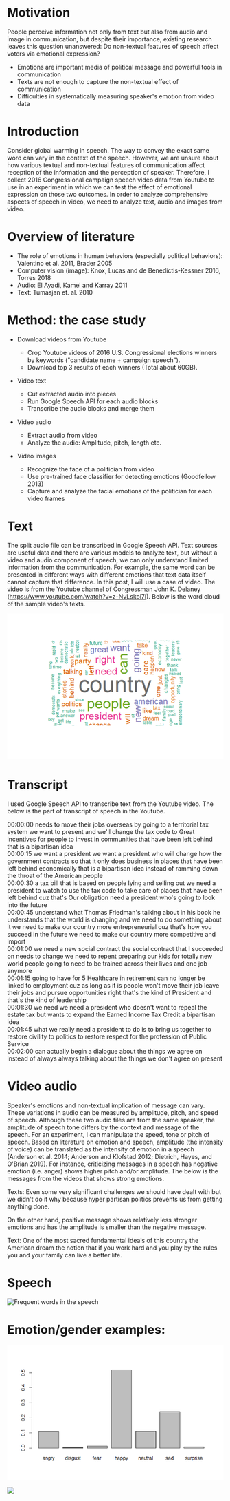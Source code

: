 # Motivation
People perceive information not only from text but also from audio and image in communication, but despite their importance, existing research leaves this question unanswered: Do non-textual features of speech affect voters via emotional expression?
* Emotions are important media of political message and powerful tools in communication
* Texts are not enough to capture the non-textual effect of communication 
* Difficulties in systematically measuring speaker's emotion from video data 

# Introduction
Consider global warming in speech. The way to convey the exact same word can vary in the context of the speech. However, we are unsure about how various textual and non-textual features of communication affect reception of the information and the perception of speaker. Therefore, I collect 2016 Congressional campaign speech video data from Youtube to use in an experiment in which we can test the effect of emotional expression on those two outcomes. In order to analyze comprehensive aspects of speech in video, we need to analyze text, audio and images from video.

# Overview of literature
* The role of emotions in human behaviors (especially political behaviors): Valentino et al. 2011, Brader 2005
* Computer vision (image): Knox, Lucas and de Benedictis-Kessner 2016, Torres 2018
* Audio: El Ayadi, Kamel and Karray 2011
* Text: Tumasjan et. al. 2010

# Method: the case study
* Download videos from Youtube
  * Crop Youtube videos of 2016 U.S. Congressional elections winners by keywords ("candidate name $+$ campaign speech"). 
  * Download top 3 results of each winners (Total about 60GB). 

* Video text
  * Cut extracted audio into pieces
  * Run Google Speech API for each audio blocks
  * Transcribe the audio blocks and merge them

* Video audio
  * Extract audio from video
  * Analyze the audio: Amplitude, pitch, length etc.

* Video images
  * Recognize the face of a politician from video
  * Use pre-trained face classifier for detecting emotions (Goodfellow 2013) 
  * Capture and analyze the facial emotions of the politician for each video frames

# Text
The split audio file can be transcribed in Google Speech API. Text sources are useful data and there are various models to analyze text, but without a video and audio component of speech, we can only understand limited information from the communication. For example, the same word can be presented in different ways with different emotions that text data itself cannot capture that difference. In this post, I will use a case of video. The video is from the Youtube channel of Congressman John K. Delaney (https://www.youtube.com/watch?v=z-NvLskoi7I). Below is the word cloud of the sample video's texts.

<p align="center"><img title="Title Tag Goes Here" src="cloud.png" /></p>

# Transcript
I used Google Speech API to transcribe text from the Youtube video. The below is the part of transcript of speech in the Youtube.

00:00:00 needs to move their jobs overseas by going to a territorial tax system we want to present and we'll change the tax code to Great incentives for people to invest in communities that have been left behind that is a bipartisan idea<br />
00:00:15 we want a president we want a president who will change how the government contracts so that it only does business in places that have been left behind economically that is a bipartisan idea instead of ramming down the throat of the American people<br />
00:00:30 a tax bill that is based on people lying and selling out we need a president to watch to use the tax code to take care of places that have been left behind cuz that's Our obligation need a president who's going to look into the future<br />
00:00:45 understand what Thomas Friedman's talking about in his book he understands that the world is changing and we need to do something about it we need to make our country more entrepreneurial cuz that's how you succeed in the future we need to make our country more competitive and import<br />
00:01:00 we need a new social contract the social contract that I succeeded on needs to change we need to repent preparing our kids for totally new world people going to need to be trained across their lives and one job anymore<br />
00:01:15 going to have for 5 Healthcare in retirement can no longer be linked to employment cuz as long as it is people won't move their job leave their jobs and pursue opportunities right that's the kind of President and that's the kind of leadership<br />
00:01:30 we need we need a president who doesn't want to repeal the estate tax but wants to expand the Earned Income Tax Credit a bipartisan idea<br />
00:01:45 what we really need a president to do is to bring us together to restore civility to politics to restore respect for the profession of Public Service <br />
00:02:00 can actually begin a dialogue about the things we agree on instead of always always talking about the things we don't agree on present<br />


# Video audio
Speaker's emotions and non-textual implication of message can vary. These variations in audio can be measured by amplitude, pitch, and speed of speech. Although these two audio files are from the same speaker, the amplitude of speech tone differs by the context and message of the speech. For an experiment, I can manipulate the speed, tone or pitch of speech. Based on literature on emotion and speech, amplitude (the intensity of voice) can be translated as the intensity of emotion in a speech (Anderson et al. 2014;
Anderson and Klofstad 2012; Dietrich, Hayes, and O'Brian 2019). For instance, criticizing messages in a speech has negative emotion (i.e. anger) shows higher pitch and/or amplitude. The below is the messages from the videos that shows strong emotions.

Texts: Even some very significant challenges we should have dealt with but we didn't do it why because hyper partisan politics prevents us from getting anything done.




On the other hand, positive message shows relatively less stronger emotions and has the amplitude is smaller than the negative message.

Text: One of the most sacred fundamental ideals of this country the American dream the notion that if you work hard and you play by the rules you and your family can live a better life.



# Speech
![Frequent words in the speech](demo.gif)

# Emotion/gender examples:

![](emos.png)


![](images/gradcam_results.png)

